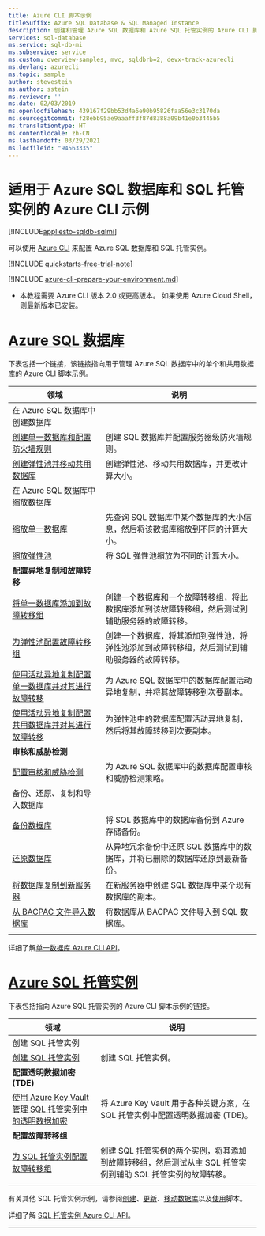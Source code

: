 ```yaml
---
title: Azure CLI 脚本示例
titleSuffix: Azure SQL Database & SQL Managed Instance
description: 创建和管理 Azure SQL 数据库和 Azure SQL 托管实例的 Azure CLI 脚本示例
services: sql-database
ms.service: sql-db-mi
ms.subservice: service
ms.custom: overview-samples, mvc, sqldbrb=2, devx-track-azurecli
ms.devlang: azurecli
ms.topic: sample
author: stevestein
ms.author: sstein
ms.reviewer: ''
ms.date: 02/03/2019
ms.openlocfilehash: 439167f29bb53d4a6e90b95826faa56e3c3170da
ms.sourcegitcommit: f28ebb95ae9aaaff3f87d8388a09b41e0b3445b5
ms.translationtype: HT
ms.contentlocale: zh-CN
ms.lasthandoff: 03/29/2021
ms.locfileid: "94563335"
---
```

# <a name="azure-cli-samples-for-azure-sql-database-and-sql-managed-instance"></a>适用于 Azure SQL 数据库和 SQL 托管实例的 Azure CLI 示例 
 
[!INCLUDE[appliesto-sqldb-sqlmi](../includes/appliesto-sqldb-sqlmi.md)]

可以使用 <a href="/cli/azure">Azure CLI</a> 来配置 Azure SQL 数据库和 SQL 托管实例。

[!INCLUDE [quickstarts-free-trial-note](../../../includes/quickstarts-free-trial-note.md)]

[!INCLUDE [azure-cli-prepare-your-environment.md](../../../includes/azure-cli-prepare-your-environment.md)]

 - 本教程需要 Azure CLI 版本 2.0 或更高版本。 如果使用 Azure Cloud Shell，则最新版本已安装。

# <a name="azure-sql-database"></a>[Azure SQL 数据库](#tab/single-database)

下表包括一个链接，该链接指向用于管理 Azure SQL 数据库中的单个和共用数据库的 Azure CLI 脚本示例。 

|领域|说明|
|---|---|
|在 Azure SQL 数据库中创建数据库||
| [创建单一数据库和配置防火墙规则](scripts/create-and-configure-database-cli.md) | 创建 SQL 数据库并配置服务器级防火墙规则。 |
| [创建弹性池并移动共用数据库](scripts/move-database-between-elastic-pools-cli.md) | 创建弹性池、移动共用数据库，并更改计算大小。 |
|在 Azure SQL 数据库中缩放数据库||
| [缩放单一数据库](scripts/monitor-and-scale-database-cli.md) | 先查询 SQL 数据库中某个数据库的大小信息，然后将该数据库缩放到不同的计算大小。 |
| [缩放弹性池](scripts/scale-pool-cli.md) | 将 SQL 弹性池缩放为不同的计算大小。 |
|**配置异地复制和故障转移**||
| [将单一数据库添加到故障转移组](scripts/add-database-to-failover-group-cli.md)| 创建一个数据库和一个故障转移组，将此数据库添加到该故障转移组，然后测试到辅助服务器的故障转移。 |
| [为弹性池配置故障转移组](../../sql-database/scripts/sql-database-add-elastic-pool-to-failover-group-cli.md) | 创建一个数据库，将其添加到弹性池，将弹性池添加到故障转移组，然后测试到辅助服务器的故障转移。 |
| [使用活动异地复制配置单一数据库并对其进行故障转移](../../sql-database/scripts/sql-database-setup-geodr-and-failover-database-cli.md)| 为 Azure SQL 数据库中的数据库配置活动异地复制，并将其故障转移到次要副本。 |
| [使用活动异地复制配置共用数据库并对其进行故障转移](../../sql-database/scripts/sql-database-setup-geodr-and-failover-pool-cli.md)| 为弹性池中的数据库配置活动异地复制，然后将其故障转移到次要副本。 |
| **审核和威胁检测** |
| [配置审核和威胁检测](../../sql-database/scripts/sql-database-auditing-and-threat-detection-cli.md)| 为 Azure SQL 数据库中的数据库配置审核和威胁检测策略。 |
| 备份、还原、复制和导入数据库||
| [备份数据库](../../sql-database/scripts/sql-database-backup-database-cli.md)| 将 SQL 数据库中的数据库备份到 Azure 存储备份。 |
| [还原数据库](../../sql-database/scripts/sql-database-restore-database-cli.md)| 从异地冗余备份中还原 SQL 数据库中的数据库，并将已删除的数据库还原到最新备份。 |
| [将数据库复制到新服务器](../../sql-database/scripts/sql-database-copy-database-to-new-server-cli.md) | 在新服务器中创建 SQL 数据库中某个现有数据库的副本。 |
| [从 BACPAC 文件导入数据库](../../sql-database/scripts/sql-database-import-from-bacpac-cli.md)| 将数据库从 BACPAC 文件导入到 SQL 数据库。 |
|||

详细了解[单一数据库 Azure CLI API](single-database-manage.md#the-azure-cli)。

# <a name="azure-sql-managed-instance"></a>[Azure SQL 托管实例](#tab/managed-instance)

下表包括指向 Azure SQL 托管实例的 Azure CLI 脚本示例的链接。

|领域|说明|
|---|---|
| 创建 SQL 托管实例||
| [创建 SQL 托管实例](../../sql-database/scripts/sql-database-create-configure-managed-instance-cli.md)| 创建 SQL 托管实例。 |
| **配置透明数据加密 (TDE)**||
| [使用 Azure Key Vault 管理 SQL 托管实例中的透明数据加密](../../sql-database/scripts/transparent-data-encryption-byok-sql-managed-instance-cli.md)| 将 Azure Key Vault 用于各种关键方案，在 SQL 托管实例中配置透明数据加密 (TDE)。 |
|**配置故障转移组**||
| [为 SQL 托管实例配置故障转移组](../../sql-database/scripts/sql-database-add-managed-instance-to-failover-group-cli.md) | 创建 SQL 托管实例的两个实例，将其添加到故障转移组，然后测试从主 SQL 托管实例到辅助 SQL 托管实例的故障转移。 |
|||

有关其他 SQL 托管实例示例，请参阅[创建](/archive/blogs/sqlserverstorageengine/create-azure-sql-managed-instance-using-azure-cli)、[更新](/archive/blogs/sqlserverstorageengine/modify-azure-sql-database-managed-instance-using-azure-cli)、[移动数据库](/archive/blogs/sqlserverstorageengine/cross-instance-point-in-time-restore-in-azure-sql-database-managed-instance)以及[使用](https://medium.com/azure-sqldb-managed-instance/working-with-sql-managed-instance-using-azure-cli-611795fe0b44)脚本。

详细了解 [SQL 托管实例 Azure CLI API](../managed-instance/api-references-create-manage-instance.md#azure-cli-create-and-configure-managed-instances)。

---